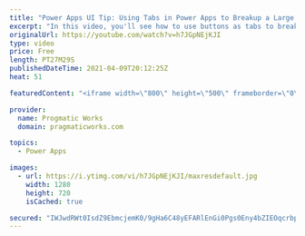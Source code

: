 ```yaml
---
title: "Power Apps UI Tip: Using Tabs in Power Apps to Breakup a Large Form"
excerpt: "In this video, you'll see how to use buttons as tabs to breakup a large form into smaller, bite-sized chunks in Power Apps. Don't overwhelm your users with large amounts of questions. Instead, create your own wizard to gathering small amounts of info and then save it to the database all at once.  https://www.pragmaticworks.com"
originalUrl: https://youtube.com/watch?v=h7JGpNEjKJI
type: video
price: Free
length: PT27M29S
publishedDateTime: 2021-04-09T20:12:25Z
heat: 51

featuredContent: "<iframe width=\"800\" height=\"500\" frameborder=\"0\" src=\"https://www.youtube.com/embed/h7JGpNEjKJI\" allow=\"accelerometer; autoplay; encrypted-media; gyroscope; picture-in-picture\" allowfullscreen></iframe>"

provider:
  name: Progmatic Works
  domain: pragmaticworks.com

topics:
  - Power Apps

images:
  - url: https://i.ytimg.com/vi/h7JGpNEjKJI/maxresdefault.jpg
    width: 1280
    height: 720
    isCached: true

secured: "IWJwdRWt0IsdZ9EbmcjemK0/9gHa6C48yEFARlEnGi0Pgs0Eny4bZIEOqcrbpgJ+FLZmNXyjycYQXYwB30X0Bx17aNbUUV/Dp9k6Drp/D+EW4JPrzwn36L3d83Irs5DMFHe+QLKHDPMqZJF0EcE14fGsUSiJBl2TciAxfsS+qp8aOQIFzXpENTvG8FOTVJmOmTbg/MyyM8UJTDOhkRLkR0BSkJu1OFNeTvXXYxJ07U3+u7ZzPPXnr+4eWK/OyTogkpDPSyehMKhrdSHQuSfm7H/619fBsp+UnXYaZcVOl25oU0qElfLvsYmvEBdVBqaP2JENh5vbA5/gaonJ0wgvxsbTV6XNvFa/cSwdMP/0yGu7LP1JkqX/L5rmpi/BblY8C0a8AwlD87/oSX8OFj+Xaw==;iDi3p6hAB8CNlLAXNrlvpA=="
---
```


